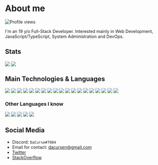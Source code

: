 # About me
![Profile views](https://gpvc.arturio.dev/DaCurse)

I'm an 19 y/o Full-Stack Developer. Interested mainly in Web Development, JavaScript/TypeScript, System Administration and DevOps.

## Stats
<img src="https://github-readme-stats.vercel.app/api?username=DaCurse&count_private=true&show_icons=true&theme=dark" align="center" /> <img src="https://github-readme-stats.vercel.app/api/top-langs/?username=DaCurse&theme=dark&layout=compact" align="center" />

## Main Technologies & Languages
<img src="https://img.shields.io/badge/-HTML5-E34F26?style=for-the-badge&logo=html5&logoColor=FFFFFF" /> <img src="https://img.shields.io/badge/-CSS3-1572B6?style=for-the-badge&logo=css3&logoColor=FFFFFF" />
<img src="https://img.shields.io/badge/-Bootstrap-563D7C?style=for-the-badge&logo=bootstrap&logoColor=FFFFFF" />
<img src="https://img.shields.io/badge/-JavaScript-eed718?style=for-the-badge&logo=javascript&logoColor=FFFFFF" />
<img src="https://img.shields.io/badge/-React-000000?style=for-the-badge&logo=react&logoColor=00c8ff" />
<img src="https://img.shields.io/badge/-Redux-7248B6?style=for-the-badge&logo=redux&logoColor=FFFFFF" />
<img src="https://img.shields.io/badge/-Svelte-FF3E00?style=for-the-badge&logo=svelte&logoColor=FFFFFF" />
<img src="https://img.shields.io/badge/-Jest-C64414?style=for-the-badge&logo=jest&logoColor=FFFFFF" />
<img src="https://img.shields.io/badge/-Node.js-3C873A?style=for-the-badge&logo=node.js&logoColor=FFFFFF" />
<img src="https://img.shields.io/badge/-Yarn-2B8AB5?style=for-the-badge&logo=yarn&logoColor=FFFFFF" /> 
<img src="https://img.shields.io/badge/-Express.js-787878?style=for-the-badge" />
<img src="https://img.shields.io/badge/-Socket.IO-FFFFFF?style=for-the-badge&logo=socket.io&logoColor=000000" />
<img src="http://img.shields.io/badge/-TypeScript-2F74C0?style=for-the-badge&logo=typescript&logoColor=FFFFFF" />
<img src="http://img.shields.io/badge/-NestJS-D9224C?style=for-the-badge&logo=nestjs&logoColor=FFFFFF" />
<img src="https://img.shields.io/badge/-TypeORM-E83524?style=for-the-badge" />
<img src="http://img.shields.io/badge/-Git-F1502F?style=for-the-badge&logo=git&logoColor=FFFFFF" />
<img src="https://img.shields.io/badge/-MySQL-F29111?style=for-the-badge&logo=mysql&logoColor=FFFFFF" />
<img src="https://img.shields.io/badge/-SQLite-6CB9E1?style=for-the-badge&logo=sqlite&logoColor=FFFFFF" />
<img src="https://img.shields.io/badge/-Docker-2391E6?style=for-the-badge&logo=docker&logoColor=FFFFFF" />

### Other Languages I know
<img src="https://img.shields.io/badge/-Python-black?style=for-the-badge&logo=python&logoColor=FFFFFF"> <img src="http://img.shields.io/badge/-Java-F89820?style=for-the-badge&logo=java&logoColor=FFFFFF">
<img src="https://img.shields.io/badge/-C%23-9D74D5?style=for-the-badge&logo=c%20sharp&logoColor=FFFFFF">
<img src="https://img.shields.io/badge/-C/C%2B%2B-659AD2?style=for-the-badge&logo=c%2B%2B&logoColor=FFFFFF">
<img src="https://img.shields.io/badge/-PHP-8892BF?style=for-the-badge&logo=php&logoColor=FFFFFF">


## Social Media
* Discord: `DaCurse#7984`
* Email for contact: [dacursen@gmail.com](mailto:dacursen@gmail.com)
* [Twitter](https://twitter.com/dacurse0)
* [StackOverflow](https://stackoverflow.com/users/11691682/dacurse)
